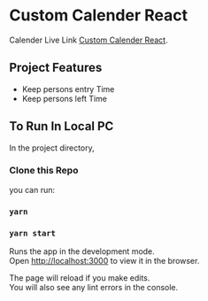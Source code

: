 # Custom Calender React

Calender Live Link [Custom Calender React](https://aktarulrahul-calender.netlify.app/).

## Project Features

- Keep persons entry Time
- Keep persons left Time

## To Run In Local PC

In the project directory,

### Clone this Repo

you can run:

### `yarn`

### `yarn start`

Runs the app in the development mode.\
Open [http://localhost:3000](http://localhost:3000) to view it in the browser.

The page will reload if you make edits.\
You will also see any lint errors in the console.
